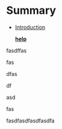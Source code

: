 # Summary

* [Introduction](README.md)

  [**help**](mail.md)

fasdffas

fas

dfas

df

asd

fas

fasdfasdfasdfasdfa
